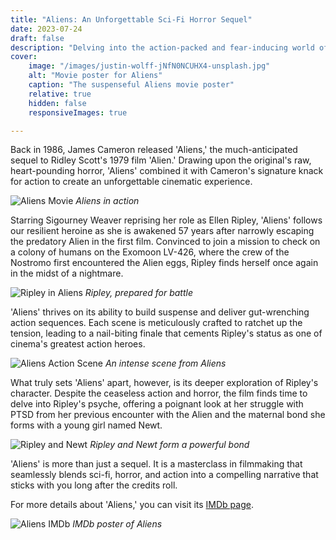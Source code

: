```yaml
---
title: "Aliens: An Unforgettable Sci-Fi Horror Sequel"
date: 2023-07-24
draft: false
description: "Delving into the action-packed and fear-inducing world of James Cameron's Aliens."
cover:
    image: "/images/justin-wolff-jNfN0NCUHX4-unsplash.jpg"
    alt: "Movie poster for Aliens"
    caption: "The suspenseful Aliens movie poster"
    relative: true
    hidden: false
    responsiveImages: true

---
```


Back in 1986, James Cameron released 'Aliens,' the much-anticipated sequel to Ridley Scott's 1979 film 'Alien.' Drawing upon the original's raw, heart-pounding horror, 'Aliens' combined it with Cameron's signature knack for action to create an unforgettable cinematic experience.

![Aliens Movie](https://m.media-amazon.com/images/M/MV5BZDc2YjVmMzUtYjE1MS00MDU4LTg5YWQtYmVmN2ZiZjcyNmFhXkEyXkFqcGdeQXVyNzkwMjQ5NzM@._V1_.jpg)
*Aliens in action*

Starring Sigourney Weaver reprising her role as Ellen Ripley, 'Aliens' follows our resilient heroine as she is awakened 57 years after narrowly escaping the predatory Alien in the first film. Convinced to join a mission to check on a colony of humans on the Exomoon LV-426, where the crew of the Nostromo first encountered the Alien eggs, Ripley finds herself once again in the midst of a nightmare.

![Ripley in Aliens](https://m.media-amazon.com/images/M/MV5BODc3YWY1NDYtNmY4NC00NDAxLTljNjgtNWMzNTM2OGY4NmU4XkEyXkFqcGdeQXVyNzkwMjQ5NzM@._V1_.jpg)
*Ripley, prepared for battle*

'Aliens' thrives on its ability to build suspense and deliver gut-wrenching action sequences. Each scene is meticulously crafted to ratchet up the tension, leading to a nail-biting finale that cements Ripley's status as one of cinema's greatest action heroes.

![Aliens Action Scene](https://m.media-amazon.com/images/M/MV5BODJiNmUzYmQtZTNhNS00NjY0LThmMzUtZmNhYTVmOTJmNjNlXkEyXkFqcGdeQXVyNTAyODkwOQ@@._V1_.jpg)
*An intense scene from Aliens*

What truly sets 'Aliens' apart, however, is its deeper exploration of Ripley's character. Despite the ceaseless action and horror, the film finds time to delve into Ripley's psyche, offering a poignant look at her struggle with PTSD from her previous encounter with the Alien and the maternal bond she forms with a young girl named Newt.

![Ripley and Newt](https://m.media-amazon.com/images/M/MV5BMjg2Mzc3NjY4N15BMl5BanBnXkFtZTgwODQ0OTI2MzE@._V1_.jpg)
*Ripley and Newt form a powerful bond*

'Aliens' is more than just a sequel. It is a masterclass in filmmaking that seamlessly blends sci-fi, horror, and action into a compelling narrative that sticks with you long after the credits roll.

For more details about 'Aliens,' you can visit its [IMDb page](https://www.imdb.com/title/tt0090605/).

![Aliens IMDb](https://m.media-amazon.com/images/M/MV5BZGU2OGY5ZTYtMWNhYy00NjZiLWI0NjUtZmNhY2JhNDRmODU3XkEyXkFqcGdeQXVyNzkwMjQ5NzM@._V1_.jpg)
*IMDb poster of Aliens*

